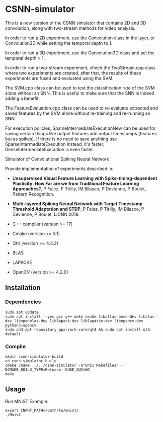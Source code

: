 # CSNN-simulator

This is a new version of the CSNN simulator that contains 2D and 3D convolution, along with two-stream methods for video analysis.

In order to run a 2D experiment, use the Convolution class in the layer, or Convolution3D while setting the temporal depth to 1.

In order to run a 3D experiment, use the Convolution3D class and set the temporal depth > 1.

In order to run a two-stream experiment, chech the TwoStream.cpp class where two experiments are created, after that, the results of these experiments are fused and evaluated using the SVM.

The SVM.cpp class can be used to test the classification rate of the SVM alone without an SNN. This is useful to make sure that the SNN is indeed adding a benefit.

The FeatureEvaluation.cpp class can be used to re-evaluate extracted and saved features by the SVM alone without re-training and re-running an SNN.

For execution policies, SparseIntermediateExecutionNew can be used for saving certain things like output features adn output timestamps (features but as spikes). If there is no need to save anything use SparseIntermediateExecution instead, it's faster. DenseIntermediateExecution is even faster.


Simulator of Convolutional Spiking Neural Network

Provide implementation of experiments described in:
* __Unsupervised Visual Feature Learning with Spike-timing-dependent Plasticity: How Far are we from Traditional Feature Learning Approaches?__, P Falez, P Tirilly, IM Bilasco, P Devienne, P Boulet, Pattern Recognition.
* __Multi-layered Spiking Neural Network with Target Timestamp Threshold Adaptation and STDP__, P Falez, P Tirilly, IM Bilasco, P Devienne, P Boulet, IJCNN 2019.

* C++ compiler (version >= 17)
* Cmake (version >= 3.1)
* Qt4 (version >= 4.4.3)
* BLAS
* LAPACKE
* OpenCV (version >= 4.2.0)

## Installation

### Dependencies
```
sudo apt update
sudo apt install --yes gcc g++ make cmake libatlas-base-dev libblas-dev libopenblas-dev liblapack-dev liblapacke-dev libopencv-dev python3-opencv
sudo add-apt-repository ppa:rock-core/qt4 && sudo apt install qt4-default
```
### Compile
```
mkdir csnn-simulator-build
cd csnn-simulator-build
cmake cmake ../../csnn-simulator -G"Unix Makefiles" -DCMAKE_BUILD_TYPE=Release -DUSE_GUI=NO
make
```

## Usage
Run MNIST Example:
```
export INPUT_PATH=/path/to/mnist/
./Mnist
